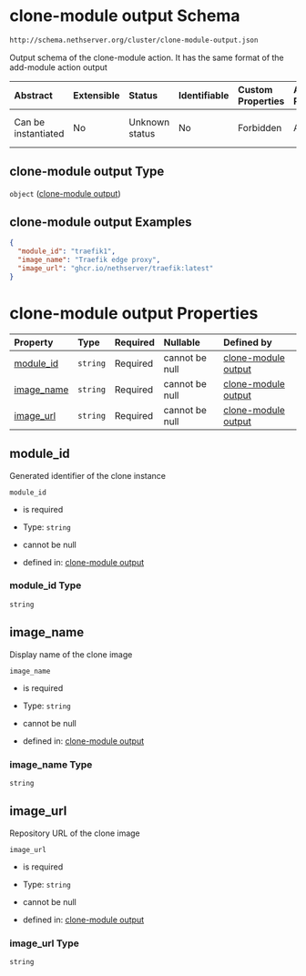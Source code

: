 # clone-module output Schema

```txt
http://schema.nethserver.org/cluster/clone-module-output.json
```

Output schema of the clone-module action. It has the same format of the add-module action output

| Abstract            | Extensible | Status         | Identifiable | Custom Properties | Additional Properties | Access Restrictions | Defined In                                                                          |
| :------------------ | :--------- | :------------- | :----------- | :---------------- | :-------------------- | :------------------ | :---------------------------------------------------------------------------------- |
| Can be instantiated | No         | Unknown status | No           | Forbidden         | Allowed               | none                | [clone-module-output.json](cluster/clone-module-output.json "open original schema") |

## clone-module output Type

`object` ([clone-module output](clone-module-output.md))

## clone-module output Examples

```json
{
  "module_id": "traefik1",
  "image_name": "Traefik edge proxy",
  "image_url": "ghcr.io/nethserver/traefik:latest"
}
```

# clone-module output Properties

| Property                   | Type     | Required | Nullable       | Defined by                                                                                                                                                 |
| :------------------------- | :------- | :------- | :------------- | :--------------------------------------------------------------------------------------------------------------------------------------------------------- |
| [module\_id](#module_id)   | `string` | Required | cannot be null | [clone-module output](clone-module-output-properties-module_id.md "http://schema.nethserver.org/cluster/clone-module-output.json#/properties/module_id")   |
| [image\_name](#image_name) | `string` | Required | cannot be null | [clone-module output](clone-module-output-properties-image_name.md "http://schema.nethserver.org/cluster/clone-module-output.json#/properties/image_name") |
| [image\_url](#image_url)   | `string` | Required | cannot be null | [clone-module output](clone-module-output-properties-image_url.md "http://schema.nethserver.org/cluster/clone-module-output.json#/properties/image_url")   |

## module\_id

Generated identifier of the clone instance

`module_id`

*   is required

*   Type: `string`

*   cannot be null

*   defined in: [clone-module output](clone-module-output-properties-module_id.md "http://schema.nethserver.org/cluster/clone-module-output.json#/properties/module_id")

### module\_id Type

`string`

## image\_name

Display name of the clone image

`image_name`

*   is required

*   Type: `string`

*   cannot be null

*   defined in: [clone-module output](clone-module-output-properties-image_name.md "http://schema.nethserver.org/cluster/clone-module-output.json#/properties/image_name")

### image\_name Type

`string`

## image\_url

Repository URL of the clone image

`image_url`

*   is required

*   Type: `string`

*   cannot be null

*   defined in: [clone-module output](clone-module-output-properties-image_url.md "http://schema.nethserver.org/cluster/clone-module-output.json#/properties/image_url")

### image\_url Type

`string`
